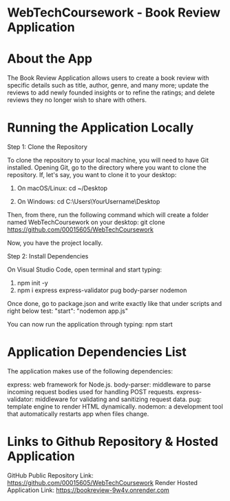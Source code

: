 # WebTechCoursework - Book Review Application

# About the App

The Book Review Application allows users to create a book review with specific details such as title, author, genre, and many more; update the reviews to add newly founded insights or to refine the ratings; and delete reviews they no longer wish to share with others.


# Running the Application Locally

Step 1: Clone the Repository

To clone the repository to your local machine, you will need to have Git installed. Opening Git, go to the directory where you want to clone the repository. If, let's say, you want to clone it to your desktop:

1. On macOS/Linux:
    cd ~/Desktop

2. On Windows:
    cd C:\Users\YourUsername\Desktop

Then, from there, run the following command which will create a folder named WebTechCoursework on your desktop:
git clone https://github.com/00015605/WebTechCoursework

Now, you have the project locally.

Step 2: Install Dependencies

On Visual Studio Code, open terminal and start typing:

1. npm init -y
2. npm i express express-validator pug body-parser nodemon

Once done, go to package.json and write exactly like that under scripts and right below test:
"start": "nodemon app.js"

You can now run the application through typing: npm start


# Application Dependencies List

The application makes use of the following dependencies:

express: web framework for Node.js.
body-parser: middleware to parse incoming request bodies used for handling POST requests.
express-validator: middleware for validating and sanitizing request data.
pug: template engine to render HTML dynamically.
nodemon: a development tool that automatically restarts app when files change.


# Links to Github Repository & Hosted Application

GitHub Public Repository Link: https://github.com/00015605/WebTechCoursework
Render Hosted Application Link: https://bookreview-9w4v.onrender.com